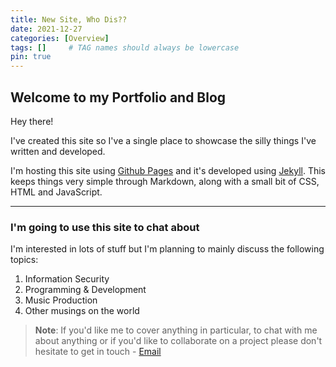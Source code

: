 ```yaml
---
title: New Site, Who Dis??
date: 2021-12-27
categories: [Overview]
tags: []     # TAG names should always be lowercase
pin: true
---
```


## Welcome to my Portfolio and Blog
Hey there! 

I've created this site so I've a single place to showcase the silly things I've written and developed. 

I'm hosting this site using [Github Pages](https://pages.github.com/ "Github Pages") and it's developed using [Jekyll](https://jekyllrb.com/ "Jekyll"). This keeps things very simple through Markdown, along with a small bit of CSS, HTML and JavaScript.
___

### I'm going to use this site to chat about
I'm interested in lots of stuff but I'm planning to mainly discuss the following topics:

1. Information Security
2. Programming & Development
3. Music Production
4. Other musings on the world

> **Note**: If you'd like me to cover anything in particular, to chat with me about anything or if you'd like to collaborate on a project please don't hesitate to get in touch - [Email](mailto:info@example.com "Email me")

